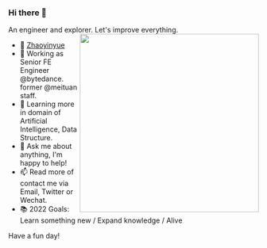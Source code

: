 ### Hi there 👋

An engineer and explorer. Let's improve everything.
<img align="right" src="https://github-readme-stats.vercel.app/api/top-langs/?username=ZhaoyinyueZhaoYY&theme=tokyonight&layout=compact&line_height=27" width="360"/>

- 👧 [Zhaoyinyue](https://github.com/ZhaoyinyueZhaoYY)
- 🔭 Working as Senior FE Engineer @bytedance. former @meituan staff.
- 🌱 Learning more in domain of Artificial Intelligence, Data Structure.
- 💬 Ask me about anything, I'm happy to help!
- 📫 Read more of contact me via Email, Twitter or Wechat.
- 📚 2022 Goals: Learn something new / Expand knowledge / Alive

Have a fun day!
